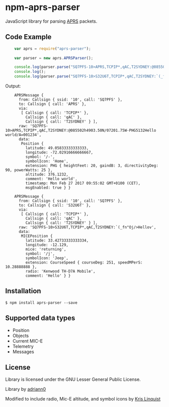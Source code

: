 # npm-aprs-parser

JavaScript library for parsing [APRS](http://www.aprs.org/) packets. 

## Code Example

```javascript
    var aprs = require("aprs-parser");
    
    var parser = new aprs.APRSParser();

    console.log(parser.parse("SQ7PFS-10>APRS,TCPIP*,qAC,T2SYDNEY:@085502h4903.50N/07201.75W-PHG5132Hello world/A=001234"));
    console.log();
    console.log(parser.parse("SQ7PFS-10>S32U6T,TCPIP*,qAC,T2SYDNEY:`(_fn\"Oj/>Hellov"));
```

Output:

```
    APRSMessage {
      from: Callsign { ssid: '10', call: 'SQ7PFS' },
      to: Callsign { call: 'APRS' },
      via: 
       [ Callsign { call: 'TCPIP*' },
         Callsign { call: 'qAC' },
         Callsign { call: 'T2SYDNEY' } ],
      raw: 'SQ7PFS-10>APRS,TCPIP*,qAC,T2SYDNEY:@085502h4903.50N/07201.75W-PHG5132Hello world/A=001234',
      data: 
       Position {
         latitude: 49.05833333333333,
         longitude: -72.02916666666667,
         symbol: '/-',
         symbolIcon: 'Home',
         extension: PHG { heightFeet: 20, gaindB: 3, directivityDeg: 90, powerWatts: 25 },
         altitude: 376.1232,
         comment: 'Hello world',
         timestamp: Mon Feb 27 2017 09:55:02 GMT+0100 (CET),
         msgEnabled: true } }
    
    APRSMessage {
      from: Callsign { ssid: '10', call: 'SQ7PFS' },
      to: Callsign { call: 'S32U6T' },
      via: 
       [ Callsign { call: 'TCPIP*' },
         Callsign { call: 'qAC' },
         Callsign { call: 'T2SYDNEY' } ],
      raw: 'SQ7PFS-10>S32U6T,TCPIP*,qAC,T2SYDNEY:`(_fn"Oj/>Hellov',
      data: 
       MICEPosition {
         latitude: 33.42733333333334,
         longitude: -12.129,
         mice: 'returning',
         symbol: '/j',
         symbolIcon: 'Jeep',
         extension: CourseSpeed { courseDeg: 251, speedMPerS: 10.28888888 },
         radio: 'Kenwood TH-D7A Mobile',
         comment: 'Hello' } }

```

## Installation

```
$ npm install aprs-parser --save
```

## Supported data types

* Position
* Objects
* Current MIC-E
* Telemetry
* Messages

## License

Library is licensed under the GNU Lesser General Public License. 



Library by [adriann0](https://github.com/adriann0)

Modified to include radio, Mic-E altitude, and symbol icons by [Kris Linquist](http://www.github.com/klinquist) 